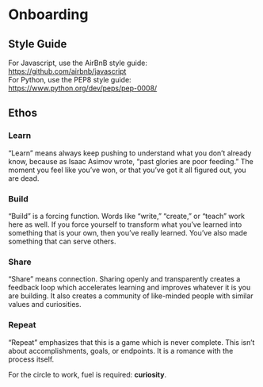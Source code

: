 # Onboarding

## Style Guide
For Javascript, use the AirBnB style guide: https://github.com/airbnb/javascript  
For Python, use the PEP8 style guide: https://www.python.org/dev/peps/pep-0008/  

## Ethos
### Learn
“Learn” means always keep pushing to understand what you don’t already know, because as Isaac Asimov wrote, “past glories are poor feeding.” The moment you feel like you’ve won, or that you’ve got it all figured out, you are dead.

### Build
“Build” is a forcing function. Words like “write,” “create,” or “teach” work here as well. If you force yourself to transform what you’ve learned into something that is your own, then you’ve really learned. You’ve also made something that can serve others.

### Share
“Share” means connection. Sharing openly and transparently creates a feedback loop which accelerates learning and improves whatever it is you are building. It also creates a community of like-minded people with similar values and curiosities. 

### Repeat 
“Repeat” emphasizes that this is a game which is never complete. This isn’t about accomplishments, goals, or endpoints. It is a romance with the process itself.

For the circle to work, fuel is required: **curiosity**. 
